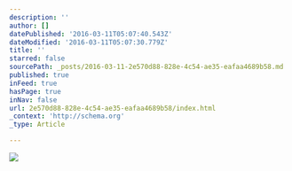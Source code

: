 ```yaml
---
description: ''
author: []
datePublished: '2016-03-11T05:07:40.543Z'
dateModified: '2016-03-11T05:07:30.779Z'
title: ''
starred: false
sourcePath: _posts/2016-03-11-2e570d88-828e-4c54-ae35-eafaa4689b58.md
published: true
inFeed: true
hasPage: true
inNav: false
url: 2e570d88-828e-4c54-ae35-eafaa4689b58/index.html
_context: 'http://schema.org'
_type: Article

---
```

![](https://the-grid-user-content.s3-us-west-2.amazonaws.com/d985796a-0ea1-4cae-bdd9-2b98610d4a2b.png)